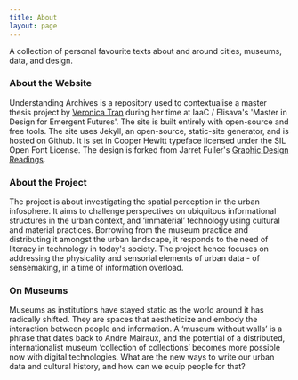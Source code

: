 ```yaml
---
title: About
layout: page
---
```


A collection of personal favourite texts about and around cities, museums, data, and design.

<div class="bio">
<h3>About the Website</h3>
<p>
Understanding Archives is a repository used to contextualise a master thesis project by <a href="https://www.nveronicatran.com">Veronica Tran</a> during her time at IaaC / Elisava's 'Master in Design for Emergent Futures'. The site is built entirely with open-source and free tools. The site uses Jekyll, an open-source, static-site generator, and is hosted on Github. It is set in Cooper Hewitt typeface licensed under the SIL Open Font License. The design is forked from Jarret Fuller's <a href="https://github.com/jarrettfuller/Graphic-Design-Readings">Graphic Design Readings</a>.

</p>

</div>

<div class="bio">
<h3>About the Project</h3>
<p>The project is about investigating the spatial perception in the urban infosphere. It aims to challenge perspectives on ubiquitous informational structures in the urban context, and ‘immaterial’ technology using cultural and material practices. Borrowing from the museum practice and distributing it amongst the urban landscape, it responds to the need of literacy in technology in today's society. The project hence focuses on addressing the physicality and sensorial elements of urban data - of sensemaking, in a time of information overload. 
    </p>
</div>

<div class="bio">
<h3>On Museums</h3>
<p>Museums as institutions have stayed static as the world around it has radically shifted. They are spaces that aestheticize and embody the interaction between people and information. A ‘museum without walls’ is a phrase that dates back to Andre Malraux, and the potential of a distributed, internationalist museum ‘collection of collections’ becomes more possible now with digital technologies. What are the new ways to write our urban data and cultural history, and how can we equip people for that?

</p>
</div>
